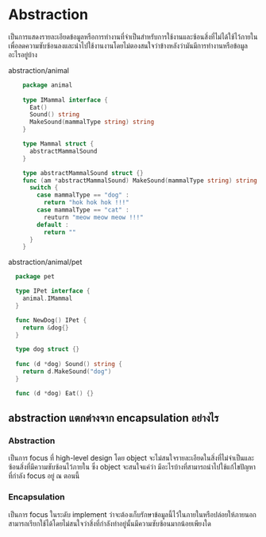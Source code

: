 # Abstraction

เป็นการแสดงรายละเอียดข้อมูลหรือการทำงานที่จำเป็นสำหรับการใช้งานและซ้อนสิ่งที่ไม่ได้ใช้ไว้ภายในเพื่อลดความซับซ้อนลงและนำไปใช้งานงานโดยไม่ตองสนใจว่าข้างหลังว่ามันมีการทำงานหรือข้อมูลอะไรอยู่บ้าง 

abstraction/animal

```go
    package animal 
    
    type IMammal interface {
      Eat() 
      Sound() string
      MakeSound(mammalType string) string
    }

    type Mammal struct {
      abstractMammalSound
    }

    type abstractMammalSound struct {}
    func (am *abstractMammalSound) MakeSound(mammalType string) string {
      switch {
        case mammalType == "dog" :
          return "hok hok hok !!!"
        case mammalType == "cat" :
          reuturn "meow meow meow !!!"
        default :
          return ""
      }
    }

```

abstraction/animal/pet

```go 
  package pet

  type IPet interface {
    animal.IMammal
  }

  func NewDog() IPet {
    return &dog{}
  }

  type dog struct {}
  
  func (d *dog) Sound() string {
    return d.MakeSound("dog")
  }

  func (d *dog) Eat() {}
```


## abstraction แตกต่างจาก encapsulation อย่างไร


### Abstraction 
  เป็นการ focus ที่ high-level design โดย object จะไม่สนใจรายละเอียดในสิ่งที่ไม่จำเป็นและซ้อนสิ่งที่มีความซับซ้อนไว้ภายใน ซึ่ง object จะสนใจแค่ว่า มีอะไรบ้างที่สามารถนำไปใช้แก้ไขปัญหาที่กำลัง focus อยู่​ ณ ตอนนี้

### Encapsulation 
  เป็นการ focus ในระดับ implement ว่าจะต้องเก็บรักษาข้อมูลนี้ไว้ในภายในหรือปล่อยให้ภายนอกสามารถเรียกใช้ได้โดยไม่สนใจว่าสิ่งที่กำลังทำอยู่นั้นมีความซับซ้อนมากน้อยเพียงใด